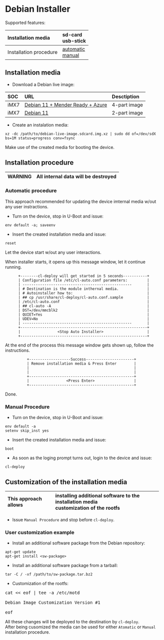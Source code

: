 # Debian Installer

Supported features:

|Installation media|sd-card<br>usb-stick|
| :--- | :--- |
|Installation procedure|[automatic](#automatic-procedure)<br>[manual](#manual-procedure)|


## Installation media

* Download a Debian live image:

|SOC|URL|Desctiption|
|:---|:---|:---|
|iMX7|[Debian 11 + Mender Ready + Azure](https://drive.google.com/file/d/1PmHPMfB8vWXEY0mK4lxPLbgxGbJJ-P7w/view?usp=sharing)|4-part image|
|iMX7|[Debian 11](https://drive.google.com/file/d/1TpPu27TjP2YjSIkxsufo3My4htWvwPdv/view?usp=sharing)|2-part image|

* Create an instalation media:
```
xz -dc /path/to/debian-live-image.sdcard.img.xz | sudo dd of=/dev/sdX bs=1M status=progress conv=fsync
```
Make use of the created media for booting the device.

## Installation procedure

| WARNING | All internal data will be destroyed |
| :--- | :--- |

### Automatic procedure

This approach recommended for updating the device imternal media w/out any user instractions.

* Turn on the device, stop in U-Boot and issue:
```
env default -a; saveenv
```

* Insert the created installation media and issue:
```
reset
```
Let the device start w/out any user interactions.

When installer starts, it opens up this message window, let it continue running.

          +--------cl-deploy will get started in 5 seconds-----------+
          | Configuration file /etc/cl-auto.conf parameters:         |
          | --------------------------------------------------       |
          | # Destination is the module inthernal media.             |
          | # Autoinstaller how to:                                  |
          | ## cp /usr/share/cl-deploy/cl-auto.conf.sample           |
          | /etc/cl-auto.conf                                        |
          | ## cl-auto -A                                            |
          | DST=/dev/mmcblk2                                         |
          | QUIET=Yes                                                |
          | UDEV=No                                                  |
          | --------------------------------------------------       |
          +----------------------------------------------------------+
          |                 <Stop Auto Installer>                    |
          +----------------------------------------------------------+


At the end of the process this message window gets shown up, follow the instructions.


              +-------------------Success----------------------+
              | Remove installation media & Press Enter        |
              |                                                |
              |                                                |
              +------------------------------------------------+
              |                 <Press Enter>                  |
              +------------------------------------------------+

Done.

### Manual Procedure

* Turn on the device, stop in U-Boot and issue:
```
env default -a
setenv skip_inst yes
```

* Insert the created installation media and issue:
```
boot
```

* As soon as the loging prompt turns out, login to the device and issue:
```
cl-deploy
```

## Customization of the installation media

|This approach allows|installing additional software to the installation media<br>customization of the rootfs<br>
| :--- | :---|

* Issue ```Manual Procedure``` and stop before ```cl-deploy```.

### User customization example
* Install an additional software package from the Debian repository:
```
apt-get update
apt-get install <sw-package>
```

* Install an additional software package from a tarball:
```
tar -C / -xf /path/to/sw-package.tar.bz2
```

* Customization of the rootfs:
<pre>
cat << eof | tee -a /etc/motd

Debian Image Customization Version #1

eof
</pre>

All these changes will be deployed to the destination by ```cl-deploy```.<br>
After being cusomized the media can be used for either ```Atomatic``` or ```Manual``` installation procedure.
